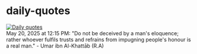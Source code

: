 # daily-quotes
[![Daily quotes](https://github.com/ceepu8/daily-quotes/actions/workflows/daily-quote.yml/badge.svg)](https://github.com/ceepu8/daily-quotes/actions/workflows/daily-quote.yml)<br/>
May 20, 2025 at 12:15 PM: "Do not be deceived by a man's eloquence; rather whoever fulfils trusts and refrains from impugning people's honour is a real man." - Umar ibn Al-Khattāb (R.A)
